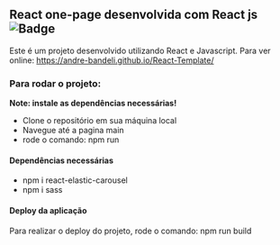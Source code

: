 ## React one-page desenvolvida com React js   ![Badge](https://img.shields.io/website-up-down-green-red/http/monip.org.svg)

Este é um projeto desenvolvido utilizando React e Javascript.
Para ver online: https://andre-bandeli.github.io/React-Template/


### Para rodar o projeto:

**Note: instale as dependências necessárias!**

- Clone o repositório em sua máquina local
- Navegue até a pagina main
- rode o comando: npm run

#### Dependências necessárias
 
- npm i react-elastic-carousel
- npm i sass


#### Deploy da aplicação

Para realizar o deploy do projeto, rode o comando: npm run build

